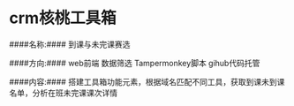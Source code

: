 crm核桃工具箱
========

####名称:####
到课与未完课赛选

####方向:####
web前端 数据筛选 Tampermonkey脚本 gihub代码托管

####内容:####
搭建工具箱功能元素，根据域名匹配不同工具，获取到课未到课名单，分析在班未完课课次详情
